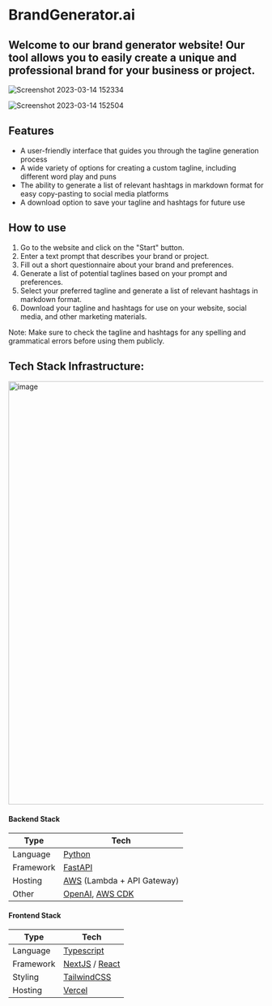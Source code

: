 # BrandGenerator.ai

## Welcome to our brand generator website! Our tool allows you to easily create a unique and professional brand for your business or project.

![Screenshot 2023-03-14 152334](https://user-images.githubusercontent.com/76839614/224963663-92630d85-164e-4a84-b8d1-fa7127733891.png)

![Screenshot 2023-03-14 152504](https://user-images.githubusercontent.com/76839614/224964030-b85689d8-09b6-4693-a604-c52579bf25fd.png)





## **Features**
- A user-friendly interface that guides you through the tagline generation process
- A wide variety of options for creating a custom tagline, including different word play and puns
- The ability to generate a list of relevant hashtags in markdown format for easy copy-pasting to social media platforms
- A download option to save your tagline and hashtags for future use
## **How to use**
1. Go to the website and click on the "Start" button.
1. Enter a text prompt that describes your brand or project.
1. Fill out a short questionnaire about your brand and preferences.
1. Generate a list of potential taglines based on your prompt and preferences.
1. Select your preferred tagline and generate a list of relevant hashtags in markdown format.
1. Download your tagline and hashtags for use on your website, social media, and other marketing materials.

Note: Make sure to check the tagline and hashtags for any spelling and grammatical errors before using them publicly.


## Tech Stack Infrastructure:

<img width="834" alt="image" src="https://github.com/horizenight/BrandGenerator.ai/assets/76839614/d5c23f34-057d-40e8-8985-36655cf86b3e">


#### Backend Stack

| Type      | Tech                                                         |
| --------- | ------------------------------------------------------------ |
| Language  | [Python](https://www.python.org/)                            |
| Framework | [FastAPI](https://fastapi.tiangolo.com/)                     |
| Hosting   | [AWS](https://aws.amazon.com/) (Lambda + API Gateway)        |
| Other     | [OpenAI](https://openai.com/), [AWS CDK](https://aws.amazon.com/cdk/) |

#### Frontend Stack

| Type      | Tech                                                         |
| --------- | ------------------------------------------------------------ |
| Language  | [Typescript](https://www.typescriptlang.org/)                |
| Framework | [NextJS](https://nextjs.org/) / [React](https://reactjs.org/) |
| Styling   | [TailwindCSS](https://tailwindcss.com/)                      |
| Hosting   | [Vercel](https://vercel.com)                                 |
